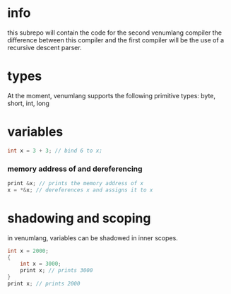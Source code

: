 # info
this subrepo will contain the code for the second venumlang compiler
the difference between this compiler and the first compiler will be the use of a recursive descent parser.

# types
At the moment, venumlang supports the following primitive types:
byte, short, int, long

# variables
```cpp
int x = 3 + 3; // bind 6 to x;
```

### memory address of and dereferencing
```cpp
print &x; // prints the memory address of x
x = *&x; // dereferences x and assigns it to x
```

# shadowing and scoping
in venumlang, variables can be shadowed in inner scopes.
```cpp
int x = 2000;
{
    int x = 3000;
    print x; // prints 3000
}
print x; // prints 2000
```